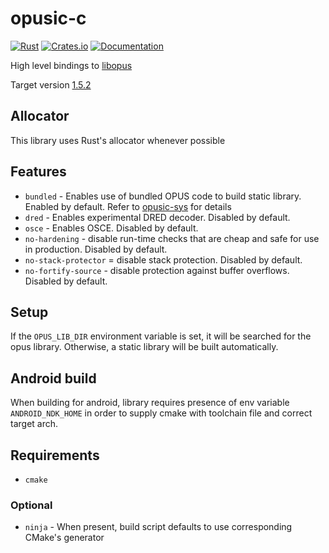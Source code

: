 # opusic-c

[![Rust](https://github.com/DoumanAsh/opusic-c/actions/workflows/rust.yml/badge.svg)](https://github.com/DoumanAsh/opusic-c/actions/workflows/rust.yml)
[![Crates.io](https://img.shields.io/crates/v/opusic-c.svg)](https://crates.io/crates/opusic-c)
[![Documentation](https://docs.rs/opusic-c/badge.svg)](https://docs.rs/crate/opusic-c/)

High level bindings to [libopus](https://github.com/xiph/opus)

Target version [1.5.2](https://github.com/xiph/opus/releases/tag/v1.5.2)

## Allocator

This library uses Rust's allocator whenever possible

## Features

- `bundled` - Enables use of bundled OPUS code to build static library. Enabled by default. Refer to [opusic-sys](https://github.com/DoumanAsh/opusic-sys) for details
- `dred` - Enables experimental DRED decoder. Disabled by default.
- `osce` - Enables OSCE. Disabled by default.
- `no-hardening` - disable run-time checks that are cheap and safe for use in production. Disabled by default.
- `no-stack-protector` = disable stack protection. Disabled by default.
- `no-fortify-source` - disable protection against buffer overflows. Disabled by default.

## Setup

If the `OPUS_LIB_DIR` environment variable is set, it will be searched for the opus library.
Otherwise, a static library will be built automatically.

## Android build

When building for android, library requires presence of env variable `ANDROID_NDK_HOME` in order to supply
cmake with toolchain file and correct target arch.

## Requirements

- `cmake`

### Optional

- `ninja` - When present, build script defaults to use corresponding CMake's generator
